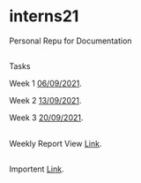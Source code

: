 # interns21
Personal Repu for Documentation

##
Tasks 

Week 1 [06/09/2021](https://arahmandc.github.io/interns21/06092021).

Week 2 [13/09/2021](https://arahmandc.github.io/interns21/13092021).

Week 3 [20/09/2021](https://arahmandc.github.io/interns21/20092021).

##
Weekly Report View [Link](https://arahmandc.github.io/interns21/report).


##
Importent [Link](https://arahmandc.github.io/interns21/impotentLink).